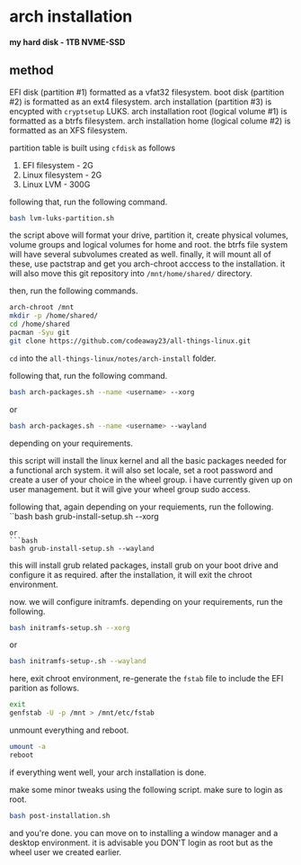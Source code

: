 # arch installation

#### my hard disk - 1TB NVME-SSD

## method

EFI disk (partition #1) formatted as a vfat32 filesystem.
boot disk (partition #2) is formatted as an ext4 filesystem. 
arch installation (partition #3) is encypted with `cryptsetup` LUKS.
arch installation root (logical volume #1) is formatted as a btrfs filesystem.
arch installation home (logical colume #2) is formatted as an XFS filesystem.


partition table is built using `cfdisk` as follows
1. EFI filesystem - 2G
2. Linux filesystem - 2G
3. Linux LVM - 300G

following that, run the following command.
```bash
bash lvm-luks-partition.sh

```

the script above will format your drive, partition it, create physical volumes, volume groups and 
logical volumes for home and root. the btrfs file system will have several subvolumes created as 
well. finally, it will mount all of these, use pactstrap and get you arch-chroot acccess to the 
installation. it will also move this git repository into `/mnt/home/shared/` directory. 

then, run the following commands. 
```bash
arch-chroot /mnt
mkdir -p /home/shared/
cd /home/shared
pacman -Syu git
git clone https://github.com/codeaway23/all-things-linux.git
```

`cd` into the `all-things-linux/notes/arch-install` folder. 

following that, run the following command. 
```bash
bash arch-packages.sh --name <username> --xorg
```
or 
```bash
bash arch-packages.sh --name <username> --wayland
```
depending on your requirements.

this script will install the linux kernel and all the basic packages needed for a functional arch 
system. it will also set locale, set a root password and create a user of your choice in the wheel 
group. i have currently given up on user management. but it will give your wheel group sudo 
access.

following that, again depending on your requiements, run the following.
``bash
bash grub-install-setup.sh --xorg
```
or 
```bash 
bash grub-install-setup.sh --wayland
```

this will install grub related packages, install grub on your boot drive and configure it as required.
after the installation, it will exit the chroot environment. 

now. we will configure initramfs. depending on your requirements, run the following.
```bash 
bash initramfs-setup.sh --xorg
```
or 
```bash
bash initramfs-setup-.sh --wayland
```

here, exit chroot environment, re-generate the `fstab` file to include the EFI parition as follows. 
```bash
exit
genfstab -U -p /mnt > /mnt/etc/fstab
```

unmount everything and reboot.
```bash
umount -a
reboot
```

if everything went well, your arch installation is done. 

make some minor tweaks using the following script. make sure to login as root. 
```bash
bash post-installation.sh
```

and you're done. you can move on to installing a window manager and a desktop environment. it is 
advisable you DON'T login as root but as the wheel user we created earlier. 
